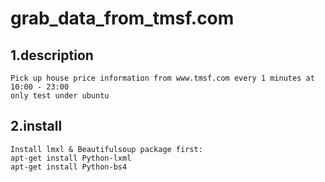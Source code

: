 # grab_data_from_tmsf.com
1.description<br>
--------------
    Pick up house price information from www.tmsf.com every 1 minutes at 10:00 - 23:00
    only test under ubuntu

2.install<br>
--------------
    Install lmxl & Beautifulsoup package first:
    apt-get install Python-lxml
    apt-get install Python-bs4
